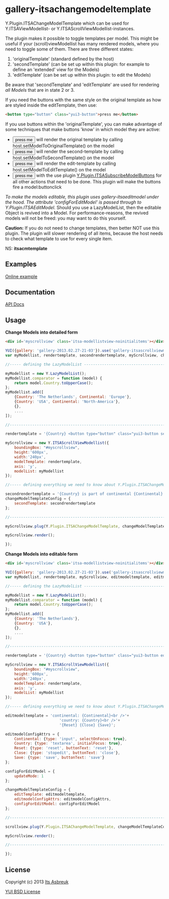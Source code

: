 
gallery-itsachangemodeltemplate
===============================


Y.Plugin.ITSAChangeModelTemplate which can be used for Y.ITSAViewModellist- or Y.ITSAScrollViewModellist-instances.


The plugin makes it possible to toggle templates per model. This might be useful if your (scroll)viewModellist has many rendered models,
where you need to toggle some of them. There are three different states:


 1. 'originalTemplate' (standard defined by the host)
 2. 'secondTemplate' (can be set up within this plugin: for example to define an 'extended' view for the Models)
 3. 'editTemplate' (can be set up within this plugin: to edit the Models)


Be aware that 'secondTemplate' and 'editTemplate' are used for rendering <i>all Models</i> that are in state 2 or 3.


If you need the buttons with the same style on the original template as how are styled inside the editTemplate, then use:
```html
<button type="button" class="yui3-button">press me</button>
```

If you use buttons within the 'originalTemplate', you can make advantage of some techniques that make buttons 'know' in which model they are active:

* <button type="button" class="yui3-button originaltemplate">press me</button>
  will render the original template by calling host.setModelToOriginalTemplate() on the model
* <button type="button" class="yui3-button secondtemplate">press me</button>
  will render the second-template by calling host.setModelToSecondTemplate() on the model
* <button type="button" class="yui3-button edittemplate">press me</button>
  will render the edit-template by calling host.setModelToEditTemplate() on the model
* <button type="button" class="yui3-button">press me</button> with the use plugin [Y.Plugin.ITSASubscribeModelButtons](src/gallery-itsasubscribemodelbuttons)
  for all other actions that need to be done. This plugin will make the buttons fire a model:buttonclick


<i>To make the models editable, this plugin uses gallery-itsaeditmodel under the hood. The attribute 'configForEditModel' is passed
through to Y.Plugin.ITSAEditModel.</i> Should you use a LazyModelList, then the editable Object is revived into a Model. For performance-reasons,
the revived models will not be freed: you may want to do this yourself.


<b>Caution:</b> If you do not need to change templates, then better NOT use this plugin. The plugin will slower rendering of all items,
because the host needs to check what template to use for every single item.

NS: <b>itsacmtemplate</b>

Examples
--------
[Online example](http://projects.itsasbreuk.nl/examples/itsachangemodeltemplate/index.html)

Documentation
--------------
[API Docs](http://projects.itsasbreuk.nl/apidocs/classes/ITSAChangeModelTemplate.html)

Usage
-----

<b>Change Models into detailed form</b>
```html
<div id='myscrollview' class='itsa-modellistview-noinitialitems'></div>
```
```js
YUI({gallery: 'gallery-2013.02.27-21-03'}).use('gallery-itsascrollviewmodellist', 'gallery-itsachangemodeltemplate', lazy-model-list', function(Y) {
var myModellist, rendertemplate, secondrendertemplate, myScrollview, changeModelTemplateConfig;

//----- defining the LazyModelList -----------------------------------------------------

myModellist = new Y.LazyModelList();
myModellist.comparator = function (model) {
    return model.Country.toUpperCase();
};
myModellist.add([
    {Country: 'The Netherlands', Continental: 'Europe'},
    {Country: 'USA', Continental: 'North-America'},
    {},
    ....
]);

//--------------------------------------------------------------------------------------

rendertemplate = '{Country} <button type="button" class="yui3-button secondtemplate">show details</button>';

myScrollview = new Y.ITSAScrollViewModellist({
    boundingBox: "#myscrollview",
    height:'600px',
    width:'240px',
    modelTemplate: rendertemplate,
    axis: 'y',
    modelList: myModellist
});

//----- defining everything we need to know about Y.Plugin.ITSAChangeModelTemplate -----

secondrendertemplate = '{Country} is part of continental {Continental} <button type="button" class="yui3-button originaltemplate">hide details</button>';
changeModelTemplateConfig = {
    secondTemplate: secondrendertemplate
};

//--------------------------------------------------------------------------------------

myScrollview.plug(Y.Plugin.ITSAChangeModelTemplate, changeModelTemplateConfig);

myScrollview.render();

});
```

<b>Change Models into editable form</b>
```html
<div id='myscrollview' class='itsa-modellistview-noinitialitems'></div>
```
```js
YUI({gallery: 'gallery-2013.02.27-21-03'}).use('gallery-itsascrollviewmodellist', 'gallery-itsachangemodeltemplate', 'lazy-model-list', function(Y) {
var myModellist, rendertemplate, myScrollview, editmodeltemplate, editmodelConfigAttrs, configForEditModel, changeModelTemplateConfig;

//----- defining the LazyModelList -----------------------------------------------------

myModellist = new Y.LazyModelList();
myModellist.comparator = function (model) {
    return model.Country.toUpperCase();
};
myModellist.add([
    {Country: 'The Netherlands'},
    {Country: 'USA'},
    {},
    ....
]);

//--------------------------------------------------------------------------------------

rendertemplate = '{Country} <button type="button" class="yui3-button edittemplate">edit</button>';

myScrollview = new Y.ITSAScrollViewModellist({
    boundingBox: "#myscrollview",
    height:'600px',
    width:'240px',
    modelTemplate: rendertemplate,
    axis: 'y',
    modelList: myModellist
});

//----- defining everything we need to know about Y.Plugin.ITSAChangeModelTemplate -----

editmodeltemplate = 'continental: {Continental}<br />'+
                        'country: {Country}<br />'+
                        '{Reset} {Close} {Save}';

editmodelConfigAttrs = {
    Continental: {type: 'input', selectOnFocus: true},
    Country: {type: 'textarea', initialFocus: true},
    Reset: {type: 'reset', buttonText: 'reset'},
    Close: {type: 'stopedit', buttonText: 'close'},
    Save: {type: 'save', buttonText: 'save'}
};

configForEditModel = {
    updateMode: 1
};

changeModelTemplateConfig = {
    editTemplate: editmodeltemplate,
    editmodelConfigAttrs: editmodelConfigAttrs,
    configForEditModel: configForEditModel
};

//--------------------------------------------------------------------------------------

scrollview.plug(Y.Plugin.ITSAChangeModelTemplate, changeModelTemplateConfig);

myScrollview.render();

//--------------------------------------------------------------------------------------

});
```

License
-------

Copyright (c) 2013 [Its Asbreuk](http://http://itsasbreuk.nl)

[YUI BSD License](http://developer.yahoo.com/yui/license.html)
